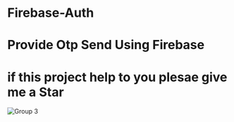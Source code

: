# Firebase-Auth
# Provide Otp Send Using Firebase
# if this project help to you plesae give me a Star
![Group 3](https://user-images.githubusercontent.com/38308526/86511736-8f8c0700-be19-11ea-9893-26be053bb8e9.jpg)

